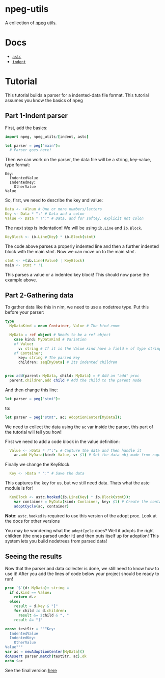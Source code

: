 # npeg-utils
A collection of [npeg](https://github.com/zevv/npeg) utils. 
# Docs
* [`astc`](https://thatrandomperson5.github.io/npeg-utils/astc)
* [`indent`](https://thatrandomperson5.github.io/npeg-utils/indent)
# Tutorial
This tutorial builds a parser for a indented-data file format. This tutorial assumes you know the basics of npeg
## Part 1-Indent parser
First, add the basics:
```nim
import npeg, npeg_utils/[indent, astc]

let parser = peg("main"):
  # Parser goes here!
```
Then we can work on the parser, the data file will be a string, key-value, type format:
```
Key:
  IndentedValue
  IndentedKey:
    OtherValue
Value
```
So, first, we need to describe the key and value:
```nim
Data <- +Alnum # One or more numbers/letters
Key <- Data * ":" # Data and a colon
Value <- Data * !":" # Data, and for saftey, explicit not colon
```
The next step is indentation! We will be using `ib.Line` and `ib.Block`.
```nim
KeyBlock <- ib.Line(Key) * ib.Block(stmt)
```
The code above parses a properly indented line and then a further indented block with the main stmt.
Now we can move on to the main stmt.
```nim
stmt <- +(ib.Line(Value) | KeyBlock)
main <- stmt * !1
```
This parses a value or a indented key block! This should now parse the example above.

## Part 2-Gathering data
To gather data like this in nim, we need to use a nodetree type. Put this before your parser:
```nim
type 
  MyDataKind = enum Container, Value # The kind enum

  MyData = ref object # Needs to be a ref object
    case kind: MyDataKind # Variation
    of Value:
      v: string # If it is the Value kind have a field v of type string
    of Container:
      key: string # The parsed key
      children: seq[MyData] # Its indented children

      
proc add(parent: MyData, child: MyData) = # Add an "add" proc
  parent.children.add child # Add the child to the parent node

```
And then change this line:
```nim
let parser = peg("stmt"):
```
to:
```nim
let parser = peg("stmt", ac: AdoptionCenter[MyData]):
```
We need to collect the data using the `ac` var inside the parser, 
this part of the tutorial will tell you how!

First we need to add a code block in the value definition:
```nim
  Value <- >Data * !":": # Capture the data and then handle it
    ac.add MyData(kind: Value, v: $1) # Set the data obj made from capture up for adoption
``` 
Finally we change the KeyBlock.
```nim
  Key <- >Data * ":" # Save the data
```
This captures the key for us, but we still need data. Thats what the astc module is for!
```nim
  KeyBlock <- astc.hooked(ib.Line(Key) * ib.Block(stmt)): 
    var container = MyData(kind: Container, key: $1) # Create the container and add the key
    adoptCycle(ac, container)
```
**Note:** `astc.hooked` is required to use this version of the adopt proc. Look at the docs for other versions

You may be wondering what the `adoptCycle` does? 
Well it adopts the right children (the ones parsed under it) and then puts itself up for adoption!
This system lets you build nodetrees from parsed data!

## Seeing the results
Now that the parser and data collecter is done, we still need to know how to use it!
After you add the lines of code below your project should be ready to run!
```nim
proc `$`(d: MyData): string =
  if d.kind == Value:
    return d.v
  else:
    result = d.key & "["
    for child in d.children:
      result &= $child & ", "
    result &= "]"

const testStr = """Key:
  IndentedValue
  IndentedKey:
    OtherValue
Value"""
var ac = newAdoptionCenter[MyData]()
doAssert parser.match(testStr, ac).ok
echo $ac
```
See the final version [here](https://github.com/thatrandomperson5/npeg-utils/tree/main/tests/tut2.nim)
